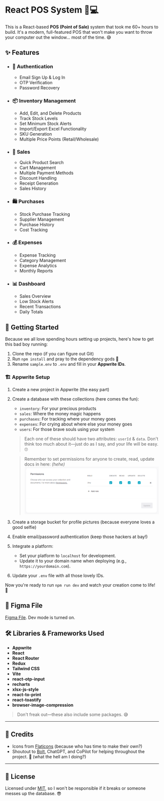 <!-- This is a React based **POS(Point of Sale)** which took me 60+ hours. It's a modern, full-featured POS system that won't make you want to throw your computer out the window... most of the time.

## Features

- ### Authentication

  - Email Sign Up & Log In
  - OTP vertification
  - Password Recovery

- ### Inventory Management

  - Add, edit, and delete products
  - Track stock levels
  - Set minimum stock alerts
  - Import/Export Excel functionality
  - SKU generation
  - Multiple price points (retail/wholesale)

- ### Sales

  - Quick product search
  - Cart management
  - Multiple payment methods
  - Discount handling
  - Receipt generation
  - Sales history

- ### Purchases

  - Stock purchase tracking
  - Supplier management
  - Purchase history
  - Cost tracking

- ### Expenses

  - Expense tracking
  - Category management
  - Expense analytics
  - Monthly reports

- ### Dashboard
  - Sales overview
  - Low stock alerts
  - Recent transactions
  - Daily totals

## 🚀 Getting Started

Because we all love spending hours setting up projects, here's how to get this bad boy running:

1. Clone the repo (if you can figure out git)
2. Run `npm install` and pray to the dependency gods
3. Rename `sample.env` to `.env` and fill in your **Appwrite ID's**.

### Appwrite Setup

1. Create a new project in Appwrite (the easy part)
2. Create a database with these collections (here comes the fun):

   - `inventory`: For your precious products
   - `sales`: Where the money magic happens
   - `purchases`: For tracking where your money goes
   - `expenses`: For crying about where else your money goes
   - `users`: For those brave souls using your system

   > Each one of these should have two attributes: `userId` & `data`. Don't think too much about it just do as I say and your life will be easy. 🙄

   > Remember to set permissions for anyone to create, read, update docs in here: _(hehe)_ > ![Image](/src/assets/image.png)

3. Create a storage bucket for profile pictures (because everyone loves a good selfie)
4. Enable email/password authentication (keep those hackers at bay!)
5. Update your `.env` file with all those lovely IDs

Now you're ready to run `npm run dev` and watch your creation come to life! 🎉

## 🙇‍♂️ Figma File

[Figma File](https://www.figma.com/design/Jg0Cp8zg8F97PQq1xwd1c9/POS-system?node-id=0-1&m=dev&t=QzyM9ngsWeXjcnLJ-1). Dev mode is turned on.

## 🛠 Libraries & Frameworks Used

- **Appwrite**
- **React**
- **React Router**
- **Redux**
- **Tailwind CSS**
- **Vite**
- **react-otp-input**
- **recharts**
- **xlsx-js-style**
- **react-to-print**
- **react-toastify**
- **browser-image-compression**

> don't freak out, these also include some packages.

## Credits

- Icons from [Flaticons](https://www.flaticon.com) (who tf has time to make their own?)
- Shotout to [bolt](https://bolt.new), chatGPT and CoPilot for helping through out the project. 🤝 (what the hell am I doing)

## 📃License

It is licensed under [MIT](/LICENSE) so I won't be responsible if it breaks or someone messes up the database :) -->

# React POS System 🛒💻

This is a React-based **POS (Point of Sale)** system that took me 60+ hours to build. It's a modern, full-featured POS that won't make you want to throw your computer out the window... most of the time. 😅

## ✨ Features

- ### 🔐 Authentication

  - Email Sign Up & Log In
  - OTP Verification
  - Password Recovery

- ### 📦 Inventory Management

  - Add, Edit, and Delete Products
  - Track Stock Levels
  - Set Minimum Stock Alerts
  - Import/Export Excel Functionality
  - SKU Generation
  - Multiple Price Points (Retail/Wholesale)

- ### 💸 Sales

  - Quick Product Search
  - Cart Management
  - Multiple Payment Methods
  - Discount Handling
  - Receipt Generation
  - Sales History

- ### 🛍 Purchases

  - Stock Purchase Tracking
  - Supplier Management
  - Purchase History
  - Cost Tracking

- ### 💰 Expenses

  - Expense Tracking
  - Category Management
  - Expense Analytics
  - Monthly Reports

- ### 📊 Dashboard
  - Sales Overview
  - Low Stock Alerts
  - Recent Transactions
  - Daily Totals

## 🚀 Getting Started

Because we all love spending hours setting up projects, here's how to get this bad boy running:

1. Clone the repo (if you can figure out Git)
2. Run `npm install` and pray to the dependency gods 🙏
3. Rename `sample.env` to `.env` and fill in your **Appwrite IDs**.

### 🏗️ Appwrite Setup

1. Create a new project in Appwrite (the easy part)
2. Create a database with these collections (here comes the fun):

   - `inventory`: For your precious products
   - `sales`: Where the money magic happens
   - `purchases`: For tracking where your money goes
   - `expenses`: For crying about where else your money goes
   - `users`: For those brave souls using your system

   > Each one of these should have two attributes: `userId` & `data`. Don't think too much about it—just do as I say, and your life will be easy. 🙄

   > Remember to set permissions for anyone to create, read, update docs in here: _(hehe)_ ![Image](/src/assets/image.png)

3. Create a storage bucket for profile pictures (because everyone loves a good selfie)
4. Enable email/password authentication (keep those hackers at bay!)
5. Integrate a platform:
   - Set your platform to `localhost` for development.
   - Update it to your domain name when deploying (e.g., `https://yourdomain.com`).
6. Update your `.env` file with all those lovely IDs.

Now you're ready to run `npm run dev` and watch your creation come to life! 🎉

## 🎨 Figma File

[Figma File](https://www.figma.com/design/Jg0Cp8zg8F97PQq1xwd1c9/POS-system?node-id=0-1&m=dev&t=QzyM9ngsWeXjcnLJ-1). Dev mode is turned on.

## 🛠️ Libraries & Frameworks Used

- **Appwrite**
- **React**
- **React Router**
- **Redux**
- **Tailwind CSS**
- **Vite**
- **react-otp-input**
- **recharts**
- **xlsx-js-style**
- **react-to-print**
- **react-toastify**
- **browser-image-compression**

> Don't freak out—these also include some packages. 😅

---

## 🙌 Credits

- Icons from [Flaticons](https://www.flaticon.com) (because who has time to make their own?)
- Shoutout to [Bolt](https://bolt.new), ChatGPT, and CoPilot for helping throughout the project. 🤝 (what the hell am I doing?)

---

## 📜 License

Licensed under [MIT](/LICENSE), so I won't be responsible if it breaks or someone messes up the database. 😎
